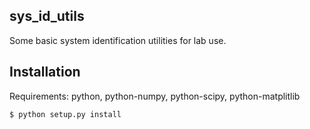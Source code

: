 ## sys_id_utils 

Some basic system identification utilities for lab use.

## Installation

Requirements:  python, python-numpy, python-scipy, python-matplitlib 

```bash
$ python setup.py install 

```



